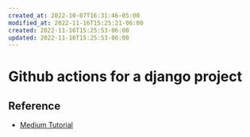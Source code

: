 ```yaml
---
created_at: 2022-10-07T16:31:46-05:00
modified_at: 2022-11-16T15:25:21-06:00
created: 2022-11-16T15:25:53-06:00
updated: 2022-11-16T15:25:53-06:00
---
```


# Github actions for a django project

## Reference
- [Medium Tutorial](https://medium.com/intelligentmachines/github-actions-end-to-end-ci-cd-pipeline-for-django-5d48d6f00abf)

